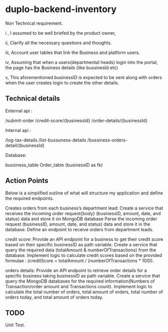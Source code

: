 # duplo-backend-inventory

Non Technical requirement.

i , I assumed to be well briefed by the product owner,

ii, Clarify all the necessary questions and thoughts.

iii, Account user tables that link the Business and platform users.

iv, Assuming that when a users(departmental heads) login into the portal, the page has the Business details (like bussinesId etc)

v, This aforementioned businessID is expected to be sent along with orders when the user creates login to create the other details.



Technical details
-------------------

External api :  

/submit-order
/credit-score/{businessId}
/order-details/{businessId}

Internal api : 

/log-tax-details
/list-bussuness-details
/bussiness-orders-detail/{businessId}


Database:

bussiness_table
Order_table (businessID as fk)


Action Points
----------------

Below is a simplified outline of what will structure my application and define the required endpoints.

Creates orders from each business’s department lead:
Create a service that receives the incoming order request{body} (businessID, amount, date, and status) data and store it on MongoDB database
Parse the incoming order request (businessID, amount, date, and status) data and store it in the database.
Define an endpoint to receive orders from department leads.



credit score:
Provide an API endpoint for a business to get their credit score based on their specific businessID as path variable.
Create a service that query the required data (totalAmount & numberOfTransactions) from the database.
Implement logic to calculate credit scores based on the provided formulae : (creditScore = totalAmount / (numberOfTransactions * 100)).



orders details:
Provide an API endpoint to retrieve order details for a specific business taking businessID as path variable.
Create a service that query the MongoDB databases for the required information(Numbers of Transaction/order amount and Transactions count).
Implement logic to calculate the total number of orders, total amount of orders, total number of orders today, and total amount of orders today.




TODO
--------

Unit Test.
